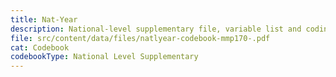 ```yaml
---
title: Nat-Year
description: National-level supplementary file, variable list and coding
file: src/content/data/files/natlyear-codebook-mmp170-.pdf
cat: Codebook
codebookType: National Level Supplementary
---
```

